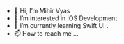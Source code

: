 - 👋 Hi, I’m Mihir Vyas
- 👀 I’m interested in iOS Development
- 🌱 I’m currently learning Swift UI
.
- 📫 How to reach me ...

<!---
Mihirebiztrait/Mihirebiztrait is a ✨ special ✨ repository because its `README.md` (this file) appears on your GitHub profile.
You can click the Preview link to take a look at your changes.
--->
